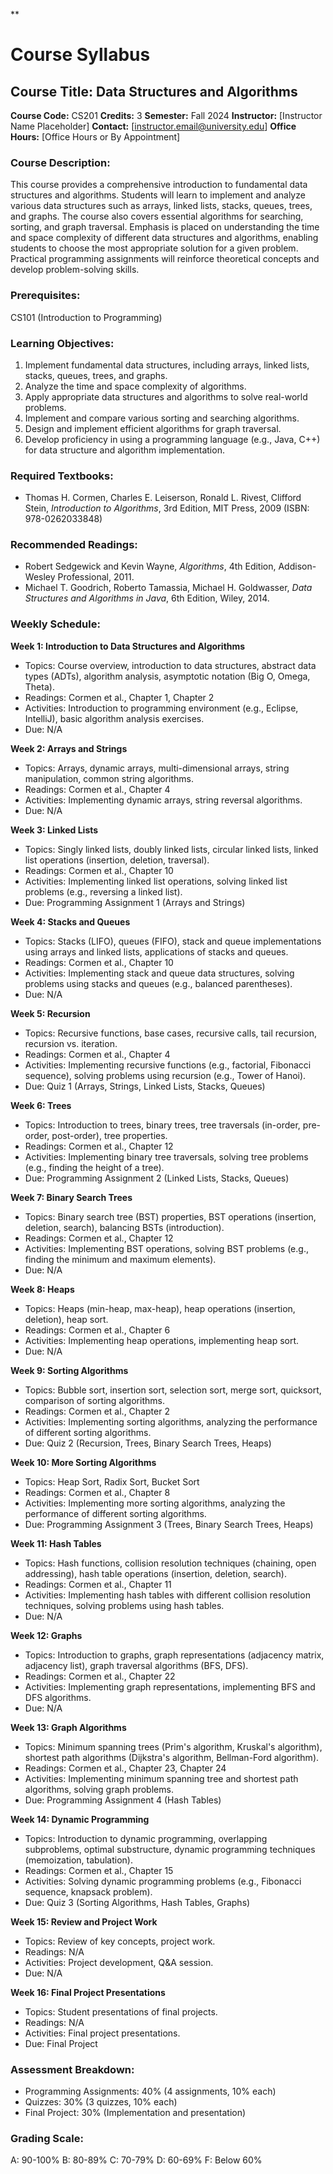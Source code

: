 **
# Course Syllabus
## Course Title: Data Structures and Algorithms
**Course Code:** CS201
**Credits:** 3
**Semester:** Fall 2024
**Instructor:** [Instructor Name Placeholder]
**Contact:** [instructor.email@university.edu]
**Office Hours:** [Office Hours or By Appointment]

### Course Description:
This course provides a comprehensive introduction to fundamental data structures and algorithms. Students will learn to implement and analyze various data structures such as arrays, linked lists, stacks, queues, trees, and graphs. The course also covers essential algorithms for searching, sorting, and graph traversal. Emphasis is placed on understanding the time and space complexity of different data structures and algorithms, enabling students to choose the most appropriate solution for a given problem. Practical programming assignments will reinforce theoretical concepts and develop problem-solving skills.

### Prerequisites:
CS101 (Introduction to Programming)

### Learning Objectives:
1.  Implement fundamental data structures, including arrays, linked lists, stacks, queues, trees, and graphs.
2.  Analyze the time and space complexity of algorithms.
3.  Apply appropriate data structures and algorithms to solve real-world problems.
4.  Implement and compare various sorting and searching algorithms.
5.  Design and implement efficient algorithms for graph traversal.
6.  Develop proficiency in using a programming language (e.g., Java, C++) for data structure and algorithm implementation.

### Required Textbooks:
- Thomas H. Cormen, Charles E. Leiserson, Ronald L. Rivest, Clifford Stein, *Introduction to Algorithms*, 3rd Edition, MIT Press, 2009 (ISBN: 978-0262033848)

### Recommended Readings:
- Robert Sedgewick and Kevin Wayne, *Algorithms*, 4th Edition, Addison-Wesley Professional, 2011.
- Michael T. Goodrich, Roberto Tamassia, Michael H. Goldwasser, *Data Structures and Algorithms in Java*, 6th Edition, Wiley, 2014.

### Weekly Schedule:
**Week 1: Introduction to Data Structures and Algorithms**
- Topics: Course overview, introduction to data structures, abstract data types (ADTs), algorithm analysis, asymptotic notation (Big O, Omega, Theta).
- Readings: Cormen et al., Chapter 1, Chapter 2
- Activities: Introduction to programming environment (e.g., Eclipse, IntelliJ), basic algorithm analysis exercises.
- Due: N/A

**Week 2: Arrays and Strings**
- Topics: Arrays, dynamic arrays, multi-dimensional arrays, string manipulation, common string algorithms.
- Readings: Cormen et al., Chapter 4
- Activities: Implementing dynamic arrays, string reversal algorithms.
- Due: N/A

**Week 3: Linked Lists**
- Topics: Singly linked lists, doubly linked lists, circular linked lists, linked list operations (insertion, deletion, traversal).
- Readings: Cormen et al., Chapter 10
- Activities: Implementing linked list operations, solving linked list problems (e.g., reversing a linked list).
- Due: Programming Assignment 1 (Arrays and Strings)

**Week 4: Stacks and Queues**
- Topics: Stacks (LIFO), queues (FIFO), stack and queue implementations using arrays and linked lists, applications of stacks and queues.
- Readings: Cormen et al., Chapter 10
- Activities: Implementing stack and queue data structures, solving problems using stacks and queues (e.g., balanced parentheses).
- Due: N/A

**Week 5: Recursion**
- Topics: Recursive functions, base cases, recursive calls, tail recursion, recursion vs. iteration.
- Readings: Cormen et al., Chapter 4
- Activities: Implementing recursive functions (e.g., factorial, Fibonacci sequence), solving problems using recursion (e.g., Tower of Hanoi).
- Due: Quiz 1 (Arrays, Strings, Linked Lists, Stacks, Queues)

**Week 6: Trees**
- Topics: Introduction to trees, binary trees, tree traversals (in-order, pre-order, post-order), tree properties.
- Readings: Cormen et al., Chapter 12
- Activities: Implementing binary tree traversals, solving tree problems (e.g., finding the height of a tree).
- Due: Programming Assignment 2 (Linked Lists, Stacks, Queues)

**Week 7: Binary Search Trees**
- Topics: Binary search tree (BST) properties, BST operations (insertion, deletion, search), balancing BSTs (introduction).
- Readings: Cormen et al., Chapter 12
- Activities: Implementing BST operations, solving BST problems (e.g., finding the minimum and maximum elements).
- Due: N/A

**Week 8: Heaps**
- Topics: Heaps (min-heap, max-heap), heap operations (insertion, deletion), heap sort.
- Readings: Cormen et al., Chapter 6
- Activities: Implementing heap operations, implementing heap sort.
- Due: N/A

**Week 9: Sorting Algorithms**
- Topics: Bubble sort, insertion sort, selection sort, merge sort, quicksort, comparison of sorting algorithms.
- Readings: Cormen et al., Chapter 2
- Activities: Implementing sorting algorithms, analyzing the performance of different sorting algorithms.
- Due: Quiz 2 (Recursion, Trees, Binary Search Trees, Heaps)

**Week 10: More Sorting Algorithms**
- Topics: Heap Sort, Radix Sort, Bucket Sort
- Readings: Cormen et al., Chapter 8
- Activities: Implementing more sorting algorithms, analyzing the performance of different sorting algorithms.
- Due: Programming Assignment 3 (Trees, Binary Search Trees, Heaps)

**Week 11: Hash Tables**
- Topics: Hash functions, collision resolution techniques (chaining, open addressing), hash table operations (insertion, deletion, search).
- Readings: Cormen et al., Chapter 11
- Activities: Implementing hash tables with different collision resolution techniques, solving problems using hash tables.
- Due: N/A

**Week 12: Graphs**
- Topics: Introduction to graphs, graph representations (adjacency matrix, adjacency list), graph traversal algorithms (BFS, DFS).
- Readings: Cormen et al., Chapter 22
- Activities: Implementing graph representations, implementing BFS and DFS algorithms.
- Due: N/A

**Week 13: Graph Algorithms**
- Topics: Minimum spanning trees (Prim's algorithm, Kruskal's algorithm), shortest path algorithms (Dijkstra's algorithm, Bellman-Ford algorithm).
- Readings: Cormen et al., Chapter 23, Chapter 24
- Activities: Implementing minimum spanning tree and shortest path algorithms, solving graph problems.
- Due: Programming Assignment 4 (Hash Tables)

**Week 14: Dynamic Programming**
- Topics: Introduction to dynamic programming, overlapping subproblems, optimal substructure, dynamic programming techniques (memoization, tabulation).
- Readings: Cormen et al., Chapter 15
- Activities: Solving dynamic programming problems (e.g., Fibonacci sequence, knapsack problem).
- Due: Quiz 3 (Sorting Algorithms, Hash Tables, Graphs)

**Week 15: Review and Project Work**
- Topics: Review of key concepts, project work.
- Readings: N/A
- Activities: Project development, Q&A session.
- Due: N/A

**Week 16: Final Project Presentations**
- Topics: Student presentations of final projects.
- Readings: N/A
- Activities: Final project presentations.
- Due: Final Project

### Assessment Breakdown:
*   Programming Assignments: 40% (4 assignments, 10% each)
*   Quizzes: 30% (3 quizzes, 10% each)
*   Final Project: 30% (Implementation and presentation)

### Grading Scale:
A: 90-100%
B: 80-89%
C: 70-79%
D: 60-69%
F: Below 60%